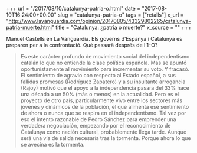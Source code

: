 +++
url = "/2017/08/10/catalunya-patria-o.html"
date = "2017-08-10T16:24:00+00:00"
slug = "catalunya-patria-o"
tags = ["retalls"]
x_url = "http://www.lavanguardia.com/opinion/20170805/43329802265/catalunya-patria-muerte.html"
title = "Catalunya: ¿patria o muerte?"
x_source = ""
+++


Manuel Castells en La Vanguardia. Els governs d’Espanya i Catalunya es preparen per a la confrontació. Què passarà després de l’1-O?

> Es este carácter profundo de movimiento social del independentismo catalán lo que no entiende la clase política española. Mas se apuntó oportunistamente al movimiento para incrementar su voto. Y fracasó. El sentimiento de agravio con respecto al Estado español, a sus fallidas promesas (Rodríguez Zapatero) y a su insultante arrogancia (Rajoy) motivó que el apoyo a la independencia pasara del 33% hace una década a un 50% (más o menos) en la actualidad. Pero es el proyecto de otro país, particularmente vivo entre los sectores más jóvenes y dinámicos de la población, el que alimenta ese sentimiento de ahora o nunca que se respira en el independentismo. Tal vez por eso el intento razonable de Pedro Sánchez para emprender una verdadera negociación, empezando por el reconocimiento de Catalunya como nación cultural, probablemente llega tarde. Aunque será una vía de salida necesaria tras la tormenta. Porque ahora lo que se avecina es la tormenta.

